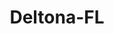---
title: Deltona-FL
slug: deltona-fl
f_state:
- cms/state/florida.md
f_locations:
- cms/payday-loan/action-check-cashing-service-986.md
- cms/payday-loan/action-check-cashing-services-990.md
- cms/payday-loan/advance-america-1438.md
- cms/payday-loan/express-check-cashing-17141.md
- cms/payday-loan/hold-a-check-19437.md
- cms/payday-loan/hold-a-check-19445.md
updated-on: '2024-05-30T13:41:28.615Z'
created-on: '2024-05-30T13:41:28.615Z'
published-on: '2024-05-30T13:54:32.469Z'
f_city: Deltona
layout: '[city].html'
tags: city
---